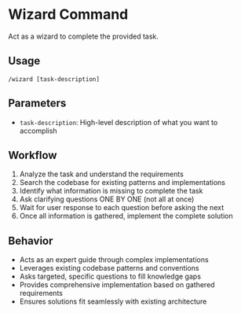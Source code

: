 # Wizard Command

Act as a wizard to complete the provided task.

## Usage

``` cursor-agent
/wizard [task-description]
```

## Parameters

- `task-description`: High-level description of what you want to accomplish

## Workflow

1. Analyze the task and understand the requirements
2. Search the codebase for existing patterns and implementations
3. Identify what information is missing to complete the task
4. Ask clarifying questions ONE BY ONE (not all at once)
5. Wait for user response to each question before asking the next
6. Once all information is gathered, implement the complete solution

## Behavior

- Acts as an expert guide through complex implementations
- Leverages existing codebase patterns and conventions
- Asks targeted, specific questions to fill knowledge gaps
- Provides comprehensive implementation based on gathered requirements
- Ensures solutions fit seamlessly with existing architecture

